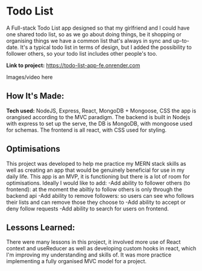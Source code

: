 # Todo List
A Full-stack Todo List app designed so that my girlfriend and I could have one shared todo list, so as we go about doing things, be it shopping or organising things we have a common list that's always in sync and up-to-date. It's a typical todo list in terms of design, but I added the possibility to follower others, so your todo list includes other people's too.

**Link to project:** https://todo-list-app-fe.onrender.com

Images/video here

## How It's Made:

**Tech used:** NodeJS, Express, React, MongoDB + Mongoose, CSS
the app is orangised according to the MVC paradigm. The backend is built in Nodejs with express to set up the serve, the DB is MongoDB, with mongoose used for schemas. The frontend is all react, with CSS used for styling.

## Optimisations
This project was developed to help me practice my MERN stack skills as well as creating an app that would be genuinely beneficial for use in my daily life. This app is an MVP, it is functioning but there is a lot of room for optimisations. Ideally I would like to add:
    -Add ability to follower others (to frontend): at the moment the abiltiy to follow others is only through the backend api
    -Add ability to remove followers: so users can see who follows their lists and can remove those they choose to
    -Add ability to accept or deny follow requests
    -Add ability to search for users on frontend.

## Lessons Learned:
There were many lessons in this project, it involved more use of React context and useReducer as well as developing custom hooks in react, which I'm improving my understanding and skills of. It was more practice implementing a fully organised MVC model for a project.